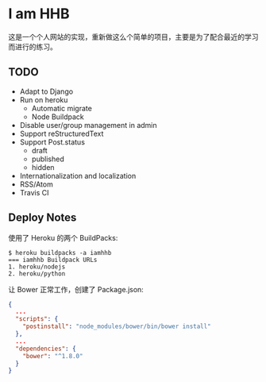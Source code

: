 # I am HHB

这是一个个人网站的实现，重新做这么个简单的项目，主要是为了配合最近的学习而进行的练习。

## TODO

- Adapt to Django
- Run on heroku
  - Automatic migrate
  - Node Buildpack
- Disable user/group management in admin
- Support reStructuredText
- Support Post.status
  - draft
  - published
  - hidden
- Internationalization and localization
- RSS/Atom
- Travis CI


## Deploy Notes

使用了 Heroku 的两个 BuildPacks:

```
$ heroku buildpacks -a iamhhb
=== iamhhb Buildpack URLs
1. heroku/nodejs
2. heroku/python
```

让 Bower 正常工作，创建了 Package.json:

```json
{
  ...
  "scripts": {
    "postinstall": "node_modules/bower/bin/bower install"
  },
  ...
  "dependencies": {
    "bower": "^1.8.0"
  }
}
```
